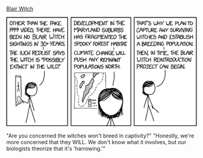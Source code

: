 [Blair Witch](https://xkcd.com/2387)

![Blair Witch](./random_comic.png)

"Are you concerned the witches won't breed in captivity?" "Honestly, we're more concerned that they WILL. We don't know what it involves, but our biologists theorize that it's 'harrowing.'"

